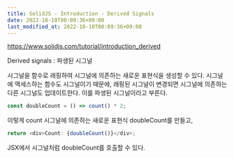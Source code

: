 ```yaml
---
title: SolidJS - Introduction - Derived Signals
date: 2022-10-10T00:09:36+09:00
last_modified_at: 2022-10-10T00:09:36+09:00
---
```


https://www.solidjs.com/tutorial/introduction_derived

Derived signals : 파생된 시그널

시그널을 함수로 래핑하여 시그널에 의존하는 새로운 표현식을 생성할 수 있다. 시그널에 액세스하는 함수도 시그널이기 때문에, 래핑된 시그널이 변경되면 시그널에 의존하는 다른 시그널도 업데이트한다. 이를 파생된 시그널이라고 부른다.

```ts
const doubleCount = () => count() * 2;
```

이렇게 count 시그널에 의존하는 새로운 표현식 doubleCount를 만들고,

```ts
return <div>Count: {doubleCount()}</div>;
```

JSX에서 시그널처럼 doubleCount를 호출할 수 있다.

